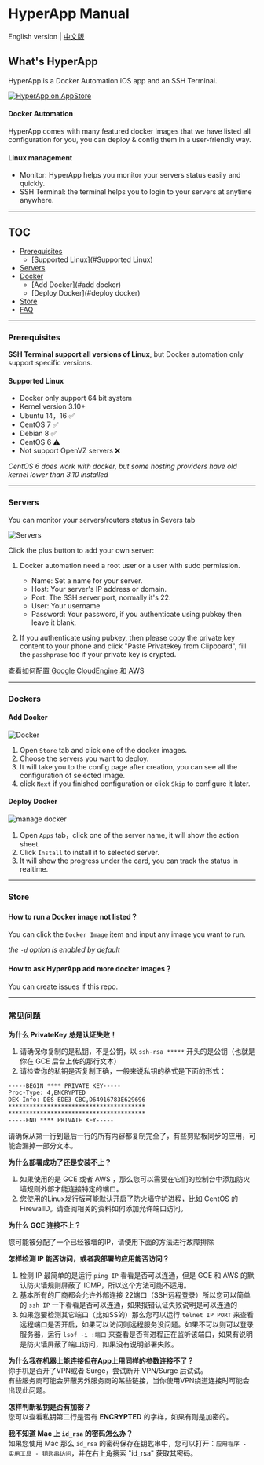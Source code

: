
# HyperApp Manual

English version | [中文版](./README_zh.md)



## What's HyperApp

HyperApp is a Docker Automation iOS app and an SSH Terminal.

[![HyperApp on AppStore](https://linkmaker.itunes.apple.com/assets/shared/badges/en-us/appstore-lrg.svg "View on App Store")](https://itunes.apple.com/app/apple-store/id1179750280?pt=118260435&ct=guide&mt=8)


#### Docker Automation

HyperApp comes with many featured docker images that we have listed all configuration for you, you can deploy & config them in a user-friendly way.

#### Linux management

* Monitor: HyperApp helps you monitor your servers status easily and quickly.
* SSH Terminal: the terminal helps you to login to your servers at anytime anywhere.

---

## TOC

* [Prerequisites](#Prerequisites)
    * [Supported Linux](#Supported Linux)
* [Servers](#Servers)
* [Docker](#Docker)
    * [Add Docker](#add docker)
    * [Deploy Docker](#deploy docker)
* [Store](#Store)
* [FAQ](#faq)

---


### Prerequisites

**SSH Terminal support all versions of Linux**, but Docker automation only support specific versions.

#### Supported Linux

* Docker only support 64 bit system
* Kernel version 3.10+
* Ubuntu 14，16 ✅
* CentOS 7 ✅
* Debian 8 ✅
* CentOS 6 ⚠️ 
* Not support OpenVZ servers ❌

*CentOS 6 does work with docker, but some hosting providers have old kernel lower than 3.10 installed*

---

### Servers

You can monitor your servers/routers status in Severs tab

![Servers](https://github.com/waylybaye/HyperApp-Guide/raw/master/images/manage-server.png "Servers")

Click the plus button to add your own server:

1. Docker automation need a root user or a user with sudo permission.
    * Name: Set a name for your server.
    * Host: Your server's IP address or domain.
    * Port: The SSH server port, normally it's 22.
    * User: Your username
    * Password: Your password, if you authenticate using pubkey then leave it blank.

2. If you authenticate using pubkey, then please copy the private key content to your phone and click "Paste Privatekey from Clipboard", fill the `passhprase` too if your private key is crypted.


[查看如何配置 Google CloudEngine 和 AWS](./cloud.md)  

---


### Dockers

#### Add Docker

![Docker](https://github.com/waylybaye/HyperApp-Guide/raw/master/images/add-app.png "Docker")

1. Open `Store` tab and click one of the docker images.
2. Choose the servers you want to deploy.
3. It will take you to the config page after creation, you can see all the configuration of selected image.
4. click `Next` if you finished configuration or click `Skip` to configure it later.

#### Deploy Docker

![manage docker](https://github.com/waylybaye/HyperApp-Guide/raw/master/images/manage-app.png "manage docker")

1. Open `Apps` tab，click one of the server name, it will show the action sheet.
2. Click `Install` to install it to selected server.
3. It will show the progress under the card, you can track the status in realtime.


---

### Store

#### How to run a Docker image not listed？

You can click the `Docker Image` item and input any image you want to run.

*the `-d` option is enabled by default*

#### How to ask HyperApp add more docker images？

You can create issues if this repo.

---

### 常见问题

**为什么 PrivateKey 总是认证失败！**  
1. 请确保你复制的是私钥，不是公钥，以 `ssh-rsa *****` 开头的是公钥（也就是你在 GCE 后台上传的那行文本）
2. 请检查你的私钥是否复制正确，一般来说私钥的格式是下面的形式：  

```
-----BEGIN **** PRIVATE KEY-----
Proc-Type: 4,ENCRYPTED
DEK-Info: DES-EDE3-CBC,D64916783E629696
***************************************
***************************************
-----END **** PRIVATE KEY-----
```

请确保从第一行到最后一行的所有内容都复制完全了，有些剪贴板同步的应用，可能会漏掉一部分文本。



**为什么部署成功了还是安装不上？**  

1. 如果使用的是 GCE 或者 AWS ，那么您可以需要在它们的控制台中添加防火墙规则外部才能连接特定的端口。
2. 您使用的Linux发行版可能默认开启了防火墙守护进程，比如 CentOS 的 FirewallD。请查阅相关的资料如何添加允许端口访问。



**为什么 GCE 连接不上？**  

您可能被分配了一个已经被墙的IP，请使用下面的方法进行故障排除


**怎样检测 IP 能否访问，或者我部署的应用能否访问？**  
1. 检测 IP 最简单的是运行 `ping IP` 看看是否可以连通，但是 GCE 和 AWS 的默认防火墙规则屏蔽了 ICMP，所以这个方法可能不适用。
2. 基本所有的厂商都会允许外部连接 22端口（SSH远程登录）所以您可以简单的 `ssh IP` 一下看看是否可以连通，如果报错认证失败说明是可以连通的
3. 如果您要检测其它端口（比如SS的）那么您可以运行 `telnet IP PORT` 来查看远程端口是否开启，如果可以访问则远程服务没问题。如果不可以则可以登录服务器，运行 `lsof -i :端口` 来查看是否有进程正在监听该端口，如果有说明是防火墙屏蔽了端口访问，如果没有说明部署失败。


**为什么我在机器上能连接但在App上用同样的参数连接不了？**  
你手机是否开了VPN或者 Surge，尝试断开 VPN/Surge 后试试。  
有些服务商可能会屏蔽另外服务商的某些链接，当你使用VPN绕道连接时可能会出现此问题。


**怎样判断私钥是否有加密？**  
您可以查看私钥第二行是否有 **ENCRYPTED** 的字样，如果有则是加密的。  


**我不知道 Mac 上 `id_rsa` 的密码怎么办？**  
如果您使用 Mac 那么 `id_rsa` 的密码保存在钥匙串中，您可以打开：`应用程序 - 实用工具 - 钥匙串访问`，并在右上角搜索 "id_rsa" 获取其密码。  






